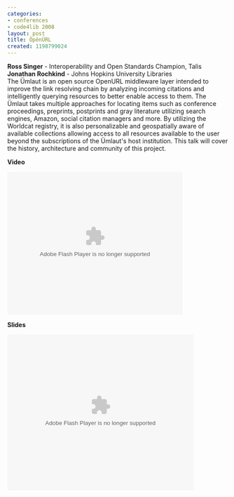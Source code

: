```yaml
---
categories:
- conferences
- code4lib 2008
layout: post
title: ÖpënÜRL
created: 1198799024
---
```

<b>Ross Singer</b> - Interoperability and Open Standards Champion, Talis<br />
<b>Jonathan Rochkind</b> - Johns Hopkins University Libraries<br />
The &#220;mlaut is an open source OpenURL middleware layer intended to improve the link resolving chain by analyzing incoming citations and intelligently querying resources to better enable access to them. The &#220;mlaut takes multiple approaches for locating items such as conference proceedings, preprints, postprints and gray literature utilizing search engines, Amazon, social citation managers and more. By utilizing the Worldcat registry, it is also personalizable and geospatially aware of available collections allowing access to all resources available to the user beyond the subscriptions of the &#220;mlaut's host institution. This talk will cover the history, architecture and community of this project.

<b>Video</b>

<embed id="VideoPlayback" style="width:400px;height:326px" flashvars="" src="http://video.google.com/googleplayer.swf?docid=6220699241251439992&hl=en" type="application/x-shockwave-flash"> </embed>

<b>Slides</b>

<div style="width:425px;text-align:left" id="__ss_295548"><object style="margin:0px" width="425" height="355"><param name="movie" value="http://static.slideshare.net/swf/ssplayer2.swf?doc=pnrl-1204829853488992-4"/><param name="allowFullScreen" value="true"/><param name="allowScriptAccess" value="always"/><embed src="http://static.slideshare.net/swf/ssplayer2.swf?doc=pnrl-1204829853488992-4" type="application/x-shockwave-flash" allowscriptaccess="always" allowfullscreen="true" width="425" height="355"></embed></object></div>
